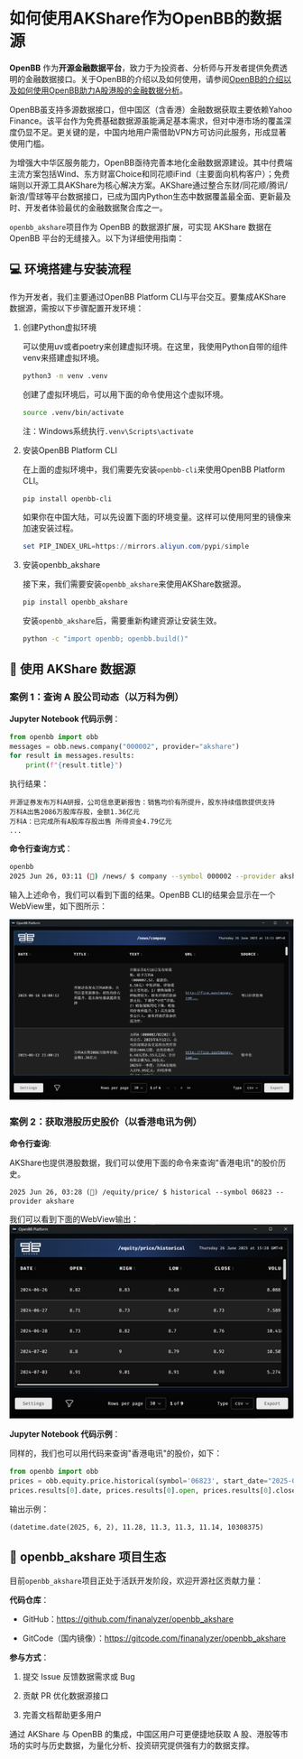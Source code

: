 # 如何使用AKShare作为OpenBB的数据源

**OpenBB** 作为**开源金融数据平台**，致力于为投资者、分析师与开发者提供免费透明的金融数据接口。关于OpenBB的介绍以及如何使用，请参阅[OpenBB的介绍以及如何使用OpenBB助力A股港股的金融数据分析](https://blog.csdn.net/qq_29953771/article/details/148971007?fromshare=blogdetail&sharetype=blogdetail&sharerId=148971007&sharerefer=PC&sharesource=qq_29953771&sharefrom=from_link)。

OpenBB虽支持多源数据接口，但中国区（含香港）金融数据获取主要依赖Yahoo Finance。该平台作为免费基础数据源虽能满足基本需求，但对中港市场的覆盖深度仍显不足。更关键的是，中国内地用户需借助VPN方可访问此服务，形成显著使用门槛。

为增强大中华区服务能力，OpenBB亟待完善本地化金融数据源建设。其中付费端主流方案包括Wind、东方财富Choice和同花顺iFind（主要面向机构客户）；免费端则以开源工具AKShare为核心解决方案。AKShare通过整合东财/同花顺/腾讯/新浪/雪球等平台数据接口，已成为国内Python生态中数据覆盖最全面、更新最及时、开发者体验最优的金融数据聚合库之一。

`openbb_akshare`项目作为 OpenBB 的数据源扩展，可实现 AKShare 数据在 OpenBB 平台的无缝接入。以下为详细使用指南：

## 💻 环境搭建与安装流程

作为开发者，我们主要通过OpenBB Platform CLI与平台交互。要集成AKShare数据源，需按以下步骤配置开发环境：

1. 创建Python虚拟环境

   可以使用uv或者poetry来创建虚拟环境。在这里，我使用Python自带的组件venv来搭建虚拟环境。

   ```bash
   python3 -m venv .venv
   ```

   创建了虚拟环境后，可以用下面的命令使用这个虚拟环境。

   ```bash
   source .venv/bin/activate
   ```

   注：Windows系统执行`.venv\Scripts\activate`

2. 安装OpenBB Platform CLI

   在上面的虚拟环境中，我们需要先安装`openbb-cli`来使用OpenBB Platform CLI。

   ```bash
   pip install openbb-cli
   ```

   如果你在中国大陆，可以先设置下面的环境变量。这样可以使用阿里的镜像来加速安装过程。

   ```powershell
   set PIP_INDEX_URL=https://mirrors.aliyun.com/pypi/simple
   ```

3. 安装openbb_akshare

   接下来，我们需要安装`openbb_akshare`来使用AKShare数据源。

   ```bash
   pip install openbb_akshare
   ```

   安装`openbb_akshare`后，需要重新构建资源让安装生效。

   ```bash
   python -c "import openbb; openbb.build()"
   ```

## 🚀 使用 AKShare 数据源

### 案例 1：查询 A 股公司动态（以万科为例）

**Jupyter Notebook 代码示例**：

```Python
from openbb import obb
messages = obb.news.company("000002", provider="akshare")
for result in messages.results:
    print(f"{result.title}")
```

执行结果：

```plaintext
开源证券发布万科A研报，公司信息更新报告：销售均价有所提升，股东持续借款提供支持
万科A出售2086万股库存股，金额1.36亿元
万科A：已完成所有A股库存股出售 所得资金4.79亿元
...
```

**命令行查询方式**：

```bash
openbb
2025 Jun 26, 03:11 (🦋) /news/ $ company --symbol 000002 --provider akshare
```

输入上述命令，我们可以看到下面的结果。OpenBB CLI的结果会显示在一个WebView里，如下图所示：

![openbb04](docs/images/openbb04.png)

### 案例 2：获取港股历史股价（以香港电讯为例）

**命令行查询**:

AKShare也提供港股数据，我们可以使用下面的命令来查询"香港电讯"的股价历史。

```
2025 Jun 26, 03:28 (🦋) /equity/price/ $ historical --symbol 06823 --provider akshare
```

我们可以看到下面的WebView输出：![openbb05](docs/images/openbb05.png)

**Jupyter Notebook 代码示例**：

同样的，我们也可以用代码来查询"香港电讯"的股价，如下：

```Python
from openbb import obb
prices = obb.equity.price.historical(symbol='06823', start_date="2025-06-01", end_date="2025-06-10", provider="akshare")
prices.results[0].date, prices.results[0].open, prices.results[0].close, prices.results[0].high, prices.results[0].low, prices.results[0].volume
```

输出示例：

```
(datetime.date(2025, 6, 2), 11.28, 11.3, 11.3, 11.14, 10308375)
```

## 🌟 openbb_akshare 项目生态

目前`openbb_akshare`项目正处于活跃开发阶段，欢迎开源社区贡献力量：

**代码仓库**：

- GitHub：https://github.com/finanalyzer/openbb_akshare

- GitCode（国内镜像）：https://gitcode.com/finanalyzer/openbb_akshare

**参与方式**：

1. 提交 Issue 反馈数据需求或 Bug

2. 贡献 PR 优化数据源接口

3. 完善文档帮助更多用户

通过 AKShare 与 OpenBB 的集成，中国区用户可更便捷地获取 A 股、港股等市场的实时与历史数据，为量化分析、投资研究提供强有力的数据支撑。